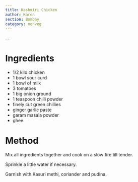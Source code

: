 ```yaml
---
title: Kashmiri Chicken
author: Karen
section: Bombay
category: nonveg
---
```

__

# Ingredients

* 1/2 kilo chicken
* 1 bowl sour curd
* 1 bowl of milk
* 3 tomatoes
* 1 big onion ground
* 1 teaspoon chilli powder
* finely cut green chillies
* ginger garlic paste
* garam masala powder
* ghee


# Method


Mix all ingredients together and cook on a slow fire till tender.

Sprinkle a little water if necessary.

Garnish with Kasuri methi, coriander and pudina.
